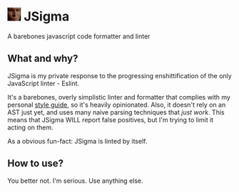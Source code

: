 # <img width="30" src="https://raw.githubusercontent.com/tzwel/JSigma/main/repo-files/sigma.jpg" /> JSigma

A barebones javascript code formatter and linter

## What and why?

JSigma is my private response to the progressing enshittification of the only JavaScript linter - Eslint. 

It's a barebones, overly simplistic linter and formatter that complies with my personal [style guide](./rules.md), so it's heavily opinionated. Also, it doesn't rely on an AST just yet, and uses many naive parsing techniques that *just work*. This means that JSigma WILL report false positives, but I'm trying to limit it acting on them. 

As a obvious fun-fact: JSigma is linted by itself.

## How to use?

You better not. I'm serious. Use anything else.

